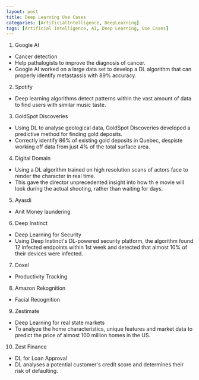```yaml
---
layout: post
title: Deep Learning Use Cases
categories: [ArtificialIntelligence, DeepLearning]
tags: [Artificial Intelligence, AI, Deep Learning, Use Cases]
---
```


1. Google AI
- Cancer detection
- Help pathalogists to improve the diagnosis of cancer.
- Google AI worked on a large data set to develop a DL algorithm that can properly identify metastassis with 89% accuracy.


2. Spotify
- Deep learning algorithms detect patterns within the vast amount of data to find users with similar music taste.

3. GoldSpot Discoveries
- Using DL to analyse geological data, GoldSpot Discoveries developed a predictive method for finding gold deposits.
- Correctly identify 86% of existing gold deposits in Quebec, despiste working off data from just 4% of the total surface area.

4. Digital Domain
- Using a DL algorithm trained on high resolution scans of actors face to render the character in real time.
- This gave the director unprecedented insight into how th e movie will look during the actual shooting, rather than waiting for days.

5. Ayasdi
- Anit Money laundering

6. Deep Instinct
- Deep Learning for Security
- Using Deep Instinct's DL-powered security platform, the algorithm found 12 infected endpoints within 1st week and detected that almost 10% of their devices were infected.

7. Doxel
- Productivity Tracking

8. Amazon Rekognition
- Facial Recognition

9. Zestimate
- Deep Learning for real state markets
- To analyze the home characteristics, unique features and market data to predict the price of almost 100 million homes in the US.

10.  Zest Finance
- DL for Loan Approval
- DL analyses a potential customer's credit score and determines their risk of defaulting.
